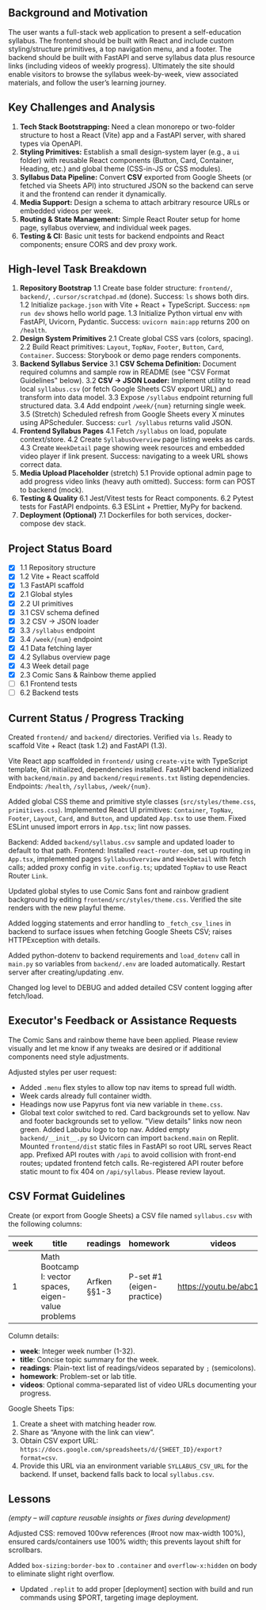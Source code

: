 ## Background and Motivation

The user wants a full-stack web application to present a self-education syllabus. The frontend should be built with React and include custom styling/structure primitives, a top navigation menu, and a footer. The backend should be built with FastAPI and serve syllabus data plus resource links (including videos of weekly progress). Ultimately the site should enable visitors to browse the syllabus week-by-week, view associated materials, and follow the user’s learning journey.

## Key Challenges and Analysis

1. **Tech Stack Bootstrapping:** Need a clean monorepo or two-folder structure to host a React (Vite) app and a FastAPI server, with shared types via OpenAPI.
2. **Styling Primitives:** Establish a small design-system layer (e.g., a `ui` folder) with reusable React components (Button, Card, Container, Heading, etc.) and global theme (CSS-in-JS or CSS modules).
3. **Syllabus Data Pipeline:** Convert **CSV** exported from Google Sheets (or fetched via Sheets API) into structured JSON so the backend can serve it and the frontend can render it dynamically.
4. **Media Support:** Design a schema to attach arbitrary resource URLs or embedded videos per week.
5. **Routing & State Management:** Simple React Router setup for home page, syllabus overview, and individual week pages.
6. **Testing & CI:** Basic unit tests for backend endpoints and React components; ensure CORS and dev proxy work.

## High-level Task Breakdown

1. **Repository Bootstrap**
   1.1 Create base folder structure: `frontend/`, `backend/`, `.cursor/scratchpad.md` (done). Success: `ls` shows both dirs.
   1.2 Initialize `package.json` with Vite + React + TypeScript. Success: `npm run dev` shows hello world page.
   1.3 Initialize Python virtual env with FastAPI, Uvicorn, Pydantic. Success: `uvicorn main:app` returns 200 on `/health`.
2. **Design System Primitives**
   2.1 Create global CSS vars (colors, spacing).
   2.2 Build React primitives: `Layout`, `TopNav`, `Footer`, `Button`, `Card`, `Container`. Success: Storybook or demo page renders components.
3. **Backend Syllabus Service**
   3.1 **CSV Schema Definition:** Document required columns and sample row in README (see "CSV Format Guidelines" below).
   3.2 **CSV → JSON Loader:** Implement utility to read local `syllabus.csv` (or fetch Google Sheets CSV export URL) and transform into data model.
   3.3 Expose `/syllabus` endpoint returning full structured data.
   3.4 Add endpoint `/week/{num}` returning single week.
   3.5 (Stretch) Scheduled refresh from Google Sheets every X minutes using APScheduler.
   Success: `curl /syllabus` returns valid JSON.
4. **Frontend Syllabus Pages**
   4.1 Fetch `/syllabus` on load, populate context/store.
   4.2 Create `SyllabusOverview` page listing weeks as cards.
   4.3 Create `WeekDetail` page showing week resources and embedded video player if link present.
   Success: navigating to a week URL shows correct data.
5. **Media Upload Placeholder** (stretch)
   5.1 Provide optional admin page to add progress video links (heavy auth omitted). Success: form can POST to backend (mock).
6. **Testing & Quality**
   6.1 Jest/Vitest tests for React components.
   6.2 Pytest tests for FastAPI endpoints.
   6.3 ESLint + Prettier, MyPy for backend.
7. **Deployment (Optional)**
   7.1 Dockerfiles for both services, docker-compose dev stack.

## Project Status Board

- [x] 1.1 Repository structure
- [x] 1.2 Vite + React scaffold
- [x] 1.3 FastAPI scaffold
- [x] 2.1 Global styles
- [x] 2.2 UI primitives
- [x] 3.1 CSV schema defined
- [x] 3.2 CSV → JSON loader
- [x] 3.3 `/syllabus` endpoint
- [x] 3.4 `/week/{num}` endpoint
- [x] 4.1 Data fetching layer
- [x] 4.2 Syllabus overview page
- [x] 4.3 Week detail page
- [x] 2.3 Comic Sans & Rainbow theme applied
- [ ] 6.1 Frontend tests
- [ ] 6.2 Backend tests

## Current Status / Progress Tracking

Created `frontend/` and `backend/` directories. Verified via `ls`. Ready to scaffold Vite + React (task 1.2) and FastAPI (1.3).

Vite React app scaffolded in `frontend/` using `create-vite` with TypeScript template, Git initialized, dependencies installed.
FastAPI backend initialized with `backend/main.py` and `backend/requirements.txt` listing dependencies. Endpoints: `/health`, `/syllabus`, `/week/{num}`.

Added global CSS theme and primitive style classes (`src/styles/theme.css`, `primitives.css`). Implemented React UI primitives: `Container`, `TopNav`, `Footer`, `Layout`, `Card`, and `Button`, and updated `App.tsx` to use them.
Fixed ESLint unused import errors in `App.tsx`; lint now passes.

Backend: Added `backend/syllabus.csv` sample and updated loader to default to that path.
Frontend: Installed `react-router-dom`, set up routing in `App.tsx`, implemented pages `SyllabusOverview` and `WeekDetail` with fetch calls; added proxy config in `vite.config.ts`; updated `TopNav` to use React Router `Link`.

Updated global styles to use Comic Sans font and rainbow gradient background by editing `frontend/src/styles/theme.css`. Verified the site renders with the new playful theme.

Added logging statements and error handling to `_fetch_csv_lines` in backend to surface issues when fetching Google Sheets CSV; raises HTTPException with details.

Added python-dotenv to backend requirements and `load_dotenv` call in `main.py` so variables from `backend/.env` are loaded automatically. Restart server after creating/updating .env.

Changed log level to DEBUG and added detailed CSV content logging after fetch/load.

## Executor's Feedback or Assistance Requests

The Comic Sans and rainbow theme have been applied. Please review visually and let me know if any tweaks are desired or if additional components need style adjustments.

Adjusted styles per user request:

- Added `.menu` flex styles to allow top nav items to spread full width.
- Week cards already full container width.
- Headings now use Papyrus font via new variable in `theme.css`.
- Global text color switched to red. Card backgrounds set to yellow. Nav and footer backgrounds set to yellow. "View details" links now neon green. Added Labubu logo to top nav. Added empty `backend/__init__.py` so Uvicorn can import `backend.main` on Replit. Mounted `frontend/dist` static files in FastAPI so root URL serves React app. Prefixed API routes with `/api` to avoid collision with front-end routes; updated frontend fetch calls. Re-registered API router before static mount to fix 404 on `/api/syllabus`.
  Please review layout.

## CSV Format Guidelines

Create (or export from Google Sheets) a CSV file named `syllabus.csv` with the following columns:

| week | title                                                | readings     | homework                  | videos                  |
| ---- | ---------------------------------------------------- | ------------ | ------------------------- | ----------------------- |
| 1    | Math Bootcamp I: vector spaces, eigen-value problems | Arfken §§1-3 | P-set #1 (eigen-practice) | https://youtu.be/abc123 |

Column details:

- **week**: Integer week number (1-32).
- **title**: Concise topic summary for the week.
- **readings**: Plain-text list of readings/videos separated by `;` (semicolons).
- **homework**: Problem-set or lab title.
- **videos**: Optional comma-separated list of video URLs documenting your progress.

Google Sheets Tips:

1. Create a sheet with matching header row.
2. Share as “Anyone with the link can view”.
3. Obtain CSV export URL: `https://docs.google.com/spreadsheets/d/{SHEET_ID}/export?format=csv`.
4. Provide this URL via an environment variable `SYLLABUS_CSV_URL` for the backend. If unset, backend falls back to local `syllabus.csv`.

## Lessons

_(empty – will capture reusable insights or fixes during development)_

Adjusted CSS: removed 100vw references (#root now max-width 100%), ensured cards/containers use 100% width; this prevents layout shift for scrollbars.

Added `box-sizing:border-box` to `.container` and `overflow-x:hidden` on body to eliminate slight right overflow.

- Updated `.replit` to add proper [deployment] section with build and run commands using $PORT, targeting image deployment.
